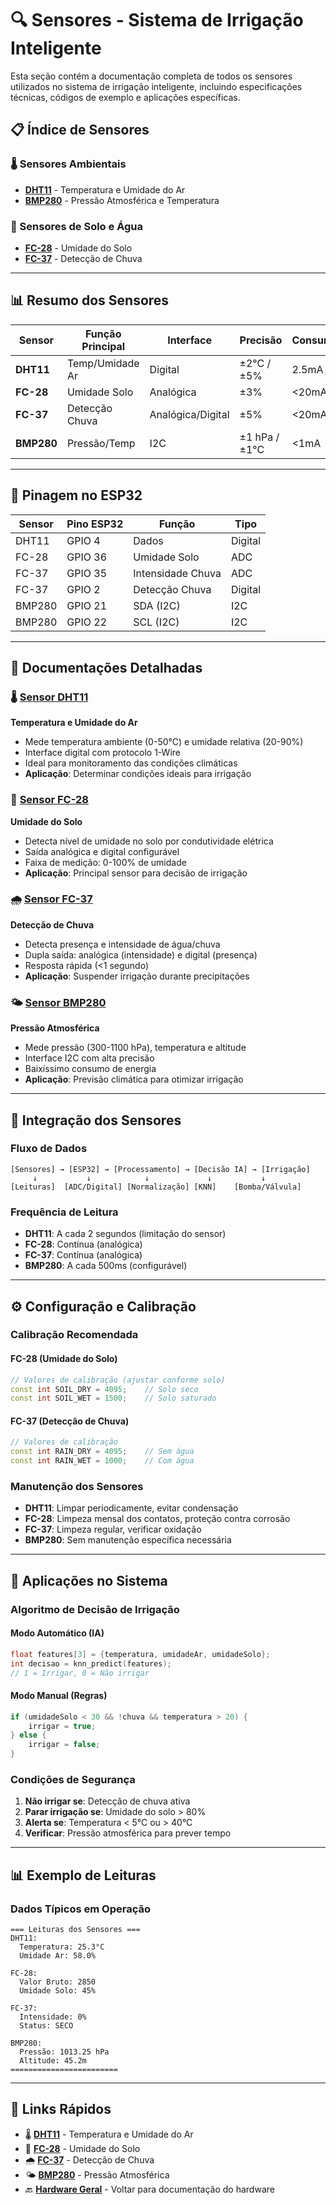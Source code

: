 # 🔍 Sensores - Sistema de Irrigação Inteligente

Esta seção contém a documentação completa de todos os sensores utilizados no sistema de irrigação inteligente, incluindo especificações técnicas, códigos de exemplo e aplicações específicas.

## 📋 Índice de Sensores

### 🌡️ Sensores Ambientais
- **[DHT11](DHT11/DHT11.md)** - Temperatura e Umidade do Ar
- **[BMP280](BMP280/BMP280.md)** - Pressão Atmosférica e Temperatura

### 🌱 Sensores de Solo e Água
- **[FC-28](FC-28/FC-28.md)** - Umidade do Solo
- **[FC-37](FC-37/FC-37.md)** - Detecção de Chuva

---

## 📊 Resumo dos Sensores

| Sensor | Função Principal | Interface | Precisão | Consumo |
|--------|------------------|-----------|----------|---------|
| **DHT11** | Temp/Umidade Ar | Digital | ±2°C / ±5% | 2.5mA |
| **FC-28** | Umidade Solo | Analógica | ±3% | <20mA |
| **FC-37** | Detecção Chuva | Analógica/Digital | ±5% | <20mA |
| **BMP280** | Pressão/Temp | I2C | ±1 hPa / ±1°C | <1mA |

---

## 🔧 Pinagem no ESP32

| Sensor | Pino ESP32 | Função | Tipo |
|--------|------------|--------|------|
| DHT11 | GPIO 4 | Dados | Digital |
| FC-28 | GPIO 36 | Umidade Solo | ADC |
| FC-37 | GPIO 35 | Intensidade Chuva | ADC |
| FC-37 | GPIO 2 | Detecção Chuva | Digital |
| BMP280 | GPIO 21 | SDA (I2C) | I2C |
| BMP280 | GPIO 22 | SCL (I2C) | I2C |

---

## 📖 Documentações Detalhadas

### 🌡️ [Sensor DHT11](DHT11/DHT11.md)
**Temperatura e Umidade do Ar**
- Mede temperatura ambiente (0-50°C) e umidade relativa (20-90%)
- Interface digital com protocolo 1-Wire
- Ideal para monitoramento das condições climáticas
- **Aplicação**: Determinar condições ideais para irrigação

### 🌱 [Sensor FC-28](FC-28/FC-28.md)
**Umidade do Solo**
- Detecta nível de umidade no solo por condutividade elétrica
- Saída analógica e digital configurável
- Faixa de medição: 0-100% de umidade
- **Aplicação**: Principal sensor para decisão de irrigação

### 🌧️ [Sensor FC-37](FC-37/FC-37.md)
**Detecção de Chuva**
- Detecta presença e intensidade de água/chuva
- Dupla saída: analógica (intensidade) e digital (presença)
- Resposta rápida (<1 segundo)
- **Aplicação**: Suspender irrigação durante precipitações

### 🌤️ [Sensor BMP280](BMP280/BMP280.md)
**Pressão Atmosférica**
- Mede pressão (300-1100 hPa), temperatura e altitude
- Interface I2C com alta precisão
- Baixíssimo consumo de energia
- **Aplicação**: Previsão climática para otimizar irrigação

---

## 🔄 Integração dos Sensores

### Fluxo de Dados
```
[Sensores] → [ESP32] → [Processamento] → [Decisão IA] → [Irrigação]
     ↓           ↓            ↓             ↓           ↓
[Leituras]  [ADC/Digital] [Normalização] [KNN]    [Bomba/Válvula]
```

### Frequência de Leitura
- **DHT11**: A cada 2 segundos (limitação do sensor)
- **FC-28**: Contínua (analógica)
- **FC-37**: Contínua (analógica)
- **BMP280**: A cada 500ms (configurável)

---

## ⚙️ Configuração e Calibração

### Calibração Recomendada

#### FC-28 (Umidade do Solo)
```cpp
// Valores de calibração (ajustar conforme solo)
const int SOIL_DRY = 4095;    // Solo seco
const int SOIL_WET = 1500;    // Solo saturado
```

#### FC-37 (Detecção de Chuva)
```cpp
// Valores de calibração
const int RAIN_DRY = 4095;    // Sem água
const int RAIN_WET = 1000;    // Com água
```

### Manutenção dos Sensores
- **DHT11**: Limpar periodicamente, evitar condensação
- **FC-28**: Limpeza mensal dos contatos, proteção contra corrosão
- **FC-37**: Limpeza regular, verificar oxidação
- **BMP280**: Sem manutenção específica necessária

---

## 🎯 Aplicações no Sistema

### Algoritmo de Decisão de Irrigação

#### Modo Automático (IA)
```cpp
float features[3] = {temperatura, umidadeAr, umidadeSolo};
int decisao = knn_predict(features);
// 1 = Irrigar, 0 = Não irrigar
```

#### Modo Manual (Regras)
```cpp
if (umidadeSolo < 30 && !chuva && temperatura > 20) {
    irrigar = true;
} else {
    irrigar = false;
}
```

### Condições de Segurança
1. **Não irrigar se**: Detecção de chuva ativa
2. **Parar irrigação se**: Umidade do solo > 80%
3. **Alerta se**: Temperatura < 5°C ou > 40°C
4. **Verificar**: Pressão atmosférica para prever tempo

---

## 📊 Exemplo de Leituras

### Dados Típicos em Operação
```
=== Leituras dos Sensores ===
DHT11:
  Temperatura: 25.3°C
  Umidade Ar: 58.0%
  
FC-28:
  Valor Bruto: 2850
  Umidade Solo: 45%
  
FC-37:
  Intensidade: 0%
  Status: SECO
  
BMP280:
  Pressão: 1013.25 hPa
  Altitude: 45.2m
========================
```

---

## 🔗 Links Rápidos

- 🌡️ **[DHT11](DHT11/DHT11.md)** - Temperatura e Umidade do Ar
- 🌱 **[FC-28](FC-28/FC-28.md)** - Umidade do Solo  
- 🌧️ **[FC-37](FC-37/FC-37.md)** - Detecção de Chuva
- 🌤️ **[BMP280](BMP280/BMP280.md)** - Pressão Atmosférica
- 🔙 **[Hardware Geral](../Hardware.md)** - Voltar para documentação do hardware
